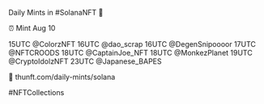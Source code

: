 Daily Mints in #SolanaNFT 🚀

⏰ Mint Aug 10

15UTC @ColorzNFT
16UTC @dao_scrap
16UTC @DegenSnipoooor
17UTC @NFTCROODS
18UTC @CaptainJoe_NFT
18UTC @MonkezPlanet
19UTC @CryptoIdolzNFT
23UTC @Japanese_BAPES

🔗 thunft.com/daily-mints/solana

#NFTCollections
